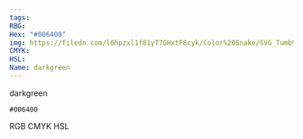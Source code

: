 ```yaml
---
tags:
RBG:
Hex: "#006400"
img: https://filedn.com/l0hpzxl1f01yT7GHxtF8cyk/Color%20Snake/SVG_Tumb%20Mass%20No%20Name/#006400.svg
CMYK:
HSL:
Name: darkgreen
---
```

darkgreen
```palette
#006400
```
RGB
CMYK
HSL